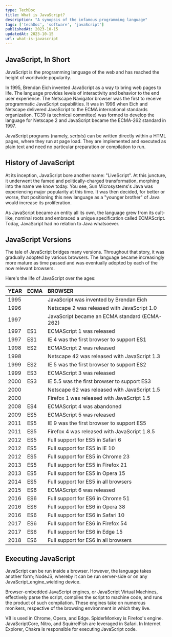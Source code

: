 ```yaml
---
type: TechDoc
title: What is JavaScript?
description: "A synopsis of the infamous programming language"
tags: ['techDoc', 'software', 'javaScript']
publishedAt: 2023-10-15
updatedAt: 2023-10-15
url: what-is-javascript
---
```

## JavaScript, In Short
JavaScript is the programming language of the web and has reached the height of worldwide popularity.

In 1995, Brendan Eich invented JavaScript as a way to bring web pages to life. The language provides levels of interactivity and behavior to the end user experience. The Netscape Navigator browser was the first to receive programmatic JavaScript capabilities. It was in 1996 when Eich and Netscape delivered JavaScript to the ECMA international standards organization. TC39 (a technical committee) was formed to develop the language for Netscape 2 and JavaScript became the ECMA-262 standard in 1997.

JavaScript programs (namely, *scripts*) can be written directly within a HTML pages, where they run at page load. They are implemented and executed as plain text and need no particular preparation or compilation to run.

## History of JavaScript
At its inception, JavaScript bore another name: "LiveScript". At this juncture, it underwent the famed and politically-charged transformation, morphing into the name we know today. You see, Sun Microsystems's Java was experiencing major popularity at this time. It was then decided, for better or worse, that positioning this new language as a "younger brother" of Java would increase its proliferation.

As JavaScript became an entity all its own, the language grew from its cult-like, nominal roots and embraced a unique specification called ECMAScript. Today, JavaScript had no relation to Java whatsoever.

## JavaScript Versions
The tale of JavaScript bridges many versions. Throughout that story, it was gradually adopted by various browsers. The language became increasingly more mature as time passed and was eventually adopted by each of the now relevant browsers.

Here's the life of JavaScript over the ages:

| YEAR | ECMA | BROWSER |
|:--|:--|:--|
| 1995 |  | JavaScript was invented by Brendan Eich |
| 1996 |  | Netscape 2 was released with JavaScript 1.0 |
| 1997 |  | JavaScript became an ECMA standard (ECMA-262) |
| 1997 | ES1 | ECMAScript 1 was released |
| 1997 | ES1 | IE 4 was the first browser to support ES1  |
| 1998 | ES2 | ECMAScript 2 was released |
| 1998 |  | Netscape 42 was released with JavaScript 1.3 |
| 1999 | ES2 | IE 5 was the first browser to support ES2 |
| 1999 | ES3 | ECMAScript 3 was released |
| 2000 | ES3 | IE 5.5 was the first browser to support ES3  |
| 2000 |  | Netscape 62 was released with JavaScript 1.5 |
| 2000 |  | Firefox 1 was released with JavaScript 1.5 |
| 2008 | ES4 | ECMAScript 4 was abandoned |
| 2009 | ES5 | ECMAScript 5 was released |
| 2011 | ES5 | IE 9 was the first browser to support ES5 |
| 2011 | ES5 | Firefox 4 was released with JavaScript 1.8.5 |
| 2012 | ES5 | Full support for ES5 in Safari 6 |
| 2012 | ES5 | Full support for ES5 in IE 10 |
| 2012 | ES5 | Full support for ES5 in Chrome 23 |
| 2013 | ES5 | Full support for ES5 in Firefox 21 |
| 2013 | ES5 | Full support for ES5 in Opera 15 |
| 2014 | ES5 | Full support for ES5 in all browsers |
| 2015 | ES6 | ECMAScript 6 was released |
| 2016 | ES6 | Full support for ES6 in Chrome 51 |
| 2016 | ES6 | Full support for ES6 in Opera 38 |
| 2016 | ES6 | Full support for ES6 in Safari 10 |
| 2017 | ES6 | Full support for ES6 in Firefox 54 |
| 2017 | ES6 | Full support for ES6 in Edge 15 |
| 2018 | ES6 | Full support for ES6 in all browsers |

## Executing JavaScript
JavaScript can be run inside a browser. However, the language takes another form; NodeJS, whereby it can be run server-side or on any JavaScript_engine_wielding device.

Browser-embedded JavaScript engines, or JavaScript Virtual Machines, effectively parse the script, compiles the script to machine code, and runs the product of such compilation. These engines take on numerous monikers, respective of the browsing environment in which they live.

V8 is used in Chrome, Opera, and Edge. SpiderMonkey is Firefox's engine. JavaScriptCore, Nitro, and SquirrelFish are leveraged in Safari. In Internet Explorer, Chakra is responsible for executing JavaScript code.
